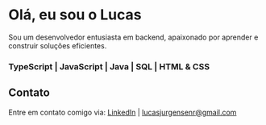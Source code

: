 # Olá, eu sou o Lucas

Sou um desenvolvedor entusiasta em backend, apaixonado por aprender e construir soluções eficientes.

### TypeScript | JavaScript | Java | SQL | HTML & CSS

## Contato

Entre em contato comigo via: [LinkedIn](https://www.linkedin.com/in/lucasjur) | lucasjurgensenr@gmail.com 
